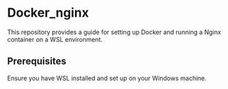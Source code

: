 # Docker_nginx

This repository provides a guide for setting up Docker and running a Nginx container on a WSL environment.

## Prerequisites

Ensure you have WSL installed and set up on your Windows machine.

